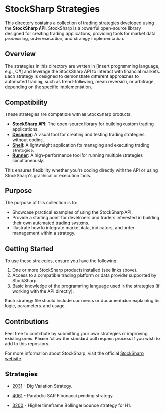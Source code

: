 # StockSharp Strategies

This directory contains a collection of trading strategies developed using the **StockSharp API**. StockSharp is a powerful open-source library designed for creating trading applications, providing tools for market data processing, order execution, and strategy implementation.

## Overview

The strategies in this directory are written in [insert programming language, e.g., C#] and leverage the StockSharp API to interact with financial markets. Each strategy is designed to demonstrate different approaches to automated trading, such as trend-following, mean reversion, or arbitrage, depending on the specific implementation.

## Compatibility

These strategies are compatible with all StockSharp products:
- **[StockSharp API](https://github.com/StockSharp/StockSharp)**: The open-source library for building custom trading applications.
- **[Designer](https://stocksharp.com/store/designer/)**: A visual tool for creating and testing trading strategies without coding.
- **[Shell](https://stocksharp.com/store/shell/)**: A lightweight application for managing and executing trading strategies.
- **[Runner](https://stocksharp.com/store/runner/)**: A high-performance tool for running multiple strategies simultaneously.

This ensures flexibility whether you're coding directly with the API or using StockSharp's graphical or execution tools.

## Purpose

The purpose of this collection is to:
- Showcase practical examples of using the StockSharp API.
- Provide a starting point for developers and traders interested in building their own automated trading systems.
- Illustrate how to integrate market data, indicators, and order management within a strategy.

## Getting Started

To use these strategies, ensure you have the following:
1. One or more StockSharp products installed (see links above).
2. Access to a compatible trading platform or data provider supported by StockSharp.
3. Basic knowledge of the programming language used in the strategies (if working with the API directly).

Each strategy file should include comments or documentation explaining its logic, parameters, and usage.

## Contributions

Feel free to contribute by submitting your own strategies or improving existing ones. Please follow the standard pull request process if you wish to add to this repository.

For more information about StockSharp, visit the official [StockSharp website](https://stocksharp.com/).
## Strategies

- [2031](2031/README.md) - Dig Variation Strategy.

- [4061](4061_Parabolic_SAR_Fibo_Limits/README.md) - Parabolic SAR Fibonacci pending strategy.

- [3200](3200_1H_Bollinger_Bands/README.md) - Higher timeframe Bollinger bounce strategy for H1.

